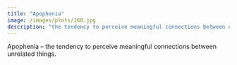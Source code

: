 ```yaml
---
title: "Apophenia"
image: /images/plots/160.jpg
description: "the tendency to perceive meaningful connections between unrelated things"
---
```


Apophenia – the tendency to perceive meaningful connections between unrelated things.
